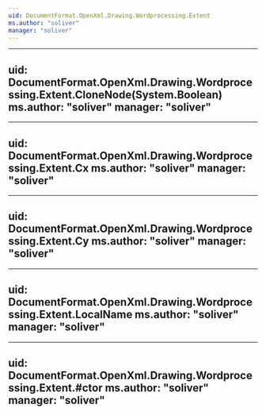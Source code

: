 ```yaml
---
uid: DocumentFormat.OpenXml.Drawing.Wordprocessing.Extent
ms.author: "soliver"
manager: "soliver"
---
```


---
uid: DocumentFormat.OpenXml.Drawing.Wordprocessing.Extent.CloneNode(System.Boolean)
ms.author: "soliver"
manager: "soliver"
---

---
uid: DocumentFormat.OpenXml.Drawing.Wordprocessing.Extent.Cx
ms.author: "soliver"
manager: "soliver"
---

---
uid: DocumentFormat.OpenXml.Drawing.Wordprocessing.Extent.Cy
ms.author: "soliver"
manager: "soliver"
---

---
uid: DocumentFormat.OpenXml.Drawing.Wordprocessing.Extent.LocalName
ms.author: "soliver"
manager: "soliver"
---

---
uid: DocumentFormat.OpenXml.Drawing.Wordprocessing.Extent.#ctor
ms.author: "soliver"
manager: "soliver"
---
